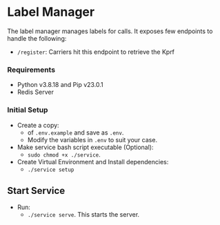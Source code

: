 # Label Manager
The label manager manages labels for calls. It exposes few endpoints to handle the following:

- ```/register```: Carriers hit this endpoint to retrieve the Kprf


### Requirements
- Python v3.8.18 and Pip v23.0.1
- Redis Server

### Initial Setup
- Create a copy:
    - of ```.env.example``` and save as ```.env```.
    - Modify the variables in ```.env``` to suit your case.
- Make service bash script executable (Optional): 
    - ```sudo chmod +x ./service```.
- Create Virtual Environment and Install dependencies: 
    - ```./service setup```


## Start Service
- Run: 
    - ```./service serve```. This starts the server.